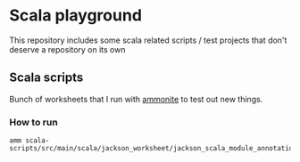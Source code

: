 # Scala playground

This repository includes some scala related scripts / test projects that don't deserve a repository on its own

## Scala scripts

Bunch of worksheets that I run with [ammonite](https://ammonite.io/) to test out new things.

### How to run

```
amm scala-scripts/src/main/scala/jackson_worksheet/jackson_scala_module_annotations.sc 
```